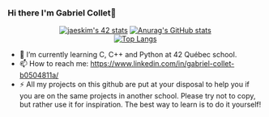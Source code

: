 ### Hi there I'm Gabriel Collet👋


[<p align="center">![jaeskim's 42 stats](https://badge42.herokuapp.com/api/stats/gcollet?privacyEmail=true)](https://github.com/JaeSeoKim/badge42)
[![Anurag's GitHub stats](https://github-readme-stats.vercel.app/api?username=gabcollet&hide=issues,contribs&show_icons=true&theme=radical)](https://github.com/anuraghazra/github-readme-stats)  
[![Top Langs](https://github-readme-stats.vercel.app/api/top-langs/?username=gabcollet&layout=compact)](https://github.com/anuraghazra/github-readme-stats)
</p>


- 🌱 I’m currently learning C, C++ and Python at 42 Québec school.
- 📫 How to reach me: https://www.linkedin.com/in/gabriel-collet-b0504811a/
- ⚡ All my projects on this github are put
at your disposal to help you if you are on the same projects in another school. Please try not to copy, but rather use it for inspiration. The best way to learn is to do it yourself!
